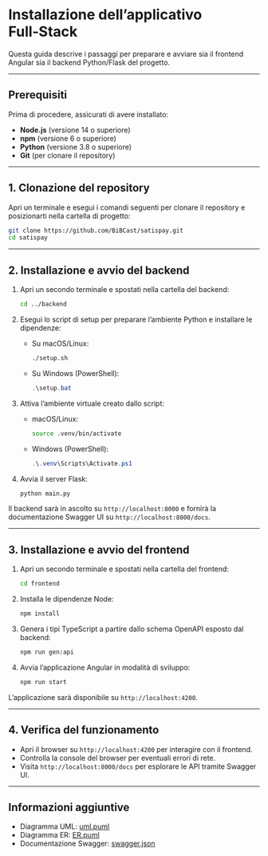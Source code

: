 # Installazione dell’applicativo Full‑Stack

Questa guida descrive i passaggi per preparare e avviare sia il frontend Angular sia il backend Python/Flask del progetto.

---

## Prerequisiti

Prima di procedere, assicurati di avere installato:

- **Node.js** (versione 14 o superiore)
- **npm** (versione 6 o superiore)
- **Python** (versione 3.8 o superiore)
- **Git** (per clonare il repository)

---

## 1. Clonazione del repository

Apri un terminale e esegui i comandi seguenti per clonare il repository e posizionarti nella cartella di progetto:

```bash
git clone https://github.com/BiBCast/satispay.git
cd satispay
```

---

## 2. Installazione e avvio del backend

1. Apri un secondo terminale e spostati nella cartella del backend:

   ```bash
   cd ../backend
   ```

2. Esegui lo script di setup per preparare l’ambiente Python e installare le dipendenze:

   - Su macOS/Linux:

     ```bash
     ./setup.sh
     ```

   - Su Windows (PowerShell):

     ```powershell
     .\setup.bat
     ```

3. Attiva l’ambiente virtuale creato dallo script:

   - macOS/Linux:

     ```bash
     source .venv/bin/activate
     ```

   - Windows (PowerShell):

     ```powershell
     .\.venv\Scripts\Activate.ps1
     ```

4. Avvia il server Flask:

   ```bash
   python main.py
   ```

Il backend sarà in ascolto su `http://localhost:8000` e fornirà la documentazione Swagger UI su `http://localhost:8000/docs`.

---
## 3. Installazione e avvio del frontend

1. Apri un secondo terminale e spostati nella cartella del frontend:

   ```bash
   cd frontend
   ```

3. Installa le dipendenze Node:

   ```bash
   npm install
   ```

4. Genera i tipi TypeScript a partire dallo schema OpenAPI esposto dal backend:

   ```bash
   npm run gen:api
   ```

5. Avvia l’applicazione Angular in modalità di sviluppo:

   ```bash
   npm run start
   ```

L’applicazione sarà disponibile su `http://localhost:4200`.

---

## 4. Verifica del funzionamento

- Apri il browser su `http://localhost:4200` per interagire con il frontend.
- Controlla la console del browser per eventuali errori di rete.
- Visita `http://localhost:8000/docs` per esplorare le API tramite Swagger UI.

---

## Informazioni aggiuntive

- Diagramma UML: [uml.puml](https://github.com/BiBCast/satispay/blob/main/uml.puml)
- Diagramma ER: [ER.puml](https://github.com/BiBCast/satispay/blob/main/ER.puml)
- Documentazione Swagger: [swagger.json](https://github.com/BiBCast/satispay/blob/main/swagger.json)

